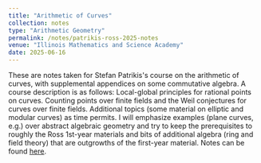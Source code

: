 ```yaml
---
title: "Arithmetic of Curves"
collection: notes
type: "Arithmetic Geometry"
permalink: /notes/patrikis-ross-2025-notes
venue: "Illinois Mathematics and Science Academy"
date: 2025-06-16
---
```


These are notes taken for Stefan Patrikis's course on the arithmetic of curves, with supplemental appendices on some commutative algebra. A course description is as follows: Local-global principles for rational points on curves. Counting points over
finite fields and the Weil conjectures for curves over finite fields. Additional
topics (some material on elliptic and modular curves) as time permits. I will
emphasize examples (plane curves, e.g.) over abstract algebraic geometry
and try to keep the prerequisites to roughly the Ross 1st-year materials and
bits of additional algebra (ring and field theory) that are outgrowths of the
first-year material. Notes can be found [here](https://karthikp-2100.github.io/files/Ross2025PatrikisDraft.pdf). 

